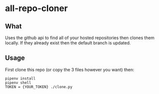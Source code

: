 # all-repo-cloner
## What
Uses the github api to find all of your hosted repositories then clones them locally. If they already exist then the default branch is updated.

## Usage

First clone this repo (or copy the 3 files however you want) then:

```
pipenv install
pipenv shell
TOKEN = {YOUR_TOKEN} ./clone.py
```
